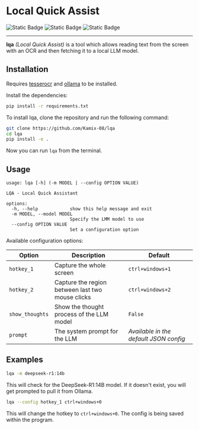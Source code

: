 # Local Quick Assist

![Static Badge](https://img.shields.io/badge/python-grey?style=for-the-badge&logo=python&logoColor=white)
![Static Badge](https://img.shields.io/badge/ollama-white?style=for-the-badge&logo=ollama&logoColor=black)
![Static Badge](https://img.shields.io/badge/tesseract_ocr-blue?style=for-the-badge&logo=google&logoColor=white)

---

**lqa** _(Local Quick Assist)_ is a tool which allows reading text from the screen with an OCR and then fetching it to a local LLM model.

## Installation

Requires [tesserocr](https://github.com/sirfz/tesserocr?tab=readme-ov-file#installation) and [ollama](https://ollama.com/download) to be installed.

Install the dependencies:

```bash
pip install -r requirements.txt
```

To install lqa, clone the repository and run the following command:

```bash
git clone https://github.com/Kamix-08/lqa
cd lqa
pip install -e .
```

Now you can run `lqa` from the terminal.

## Usage

```
usage: lqa [-h] (-m MODEL | --config OPTION VALUE)

LQA - Local Quick Assistant

options:
  -h, --help            show this help message and exit
  -m MODEL, --model MODEL
                        Specify the LMM model to use
  --config OPTION VALUE
                        Set a configuration option
```

Available configuration options:

| Option          | Description                                      | Default                                |
| --------------- | ------------------------------------------------ | -------------------------------------- |
| `hotkey_1`      | Capture the whole screen                         | `ctrl+windows+1`                       |
| `hotkey_2`      | Capture the region between last two mouse clicks | `ctrl+windows+2`                       |
| `show_thoughts` | Show the thought process of the LLM model        | `False`                                |
| `prompt`        | The system prompt for the LLM                    | _Available in the default JSON config_ |

## Examples

```bash
lqa -m deepseek-r1:14b
```

This will check for the DeepSeek-R1:14B model. If it doesn't exist, you will get prompted to pull it from Ollama.

```bash
lqa --config hotkey_1 ctrl+windows+0
```

This will change the hotkey to `ctrl+windows+0`. The config is being saved within the program.
